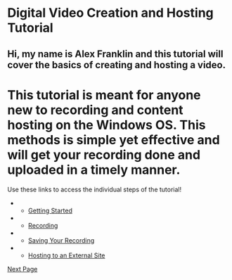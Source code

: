 # Digital Video Creation and Hosting Tutorial
## Hi, my name is Alex Franklin and this tutorial will cover the basics of creating and hosting a video. 

# This tutorial is meant for anyone new to recording and content hosting on the Windows OS. This methods is simple yet effective and will get your recording done and uploaded in a timely manner.

Use these links to access the individual steps of the tutorial!

* * [Getting Started](./startingout.md)
* * [Recording](./recording.md)
* * [Saving Your Recording](./saving.md)
* * [Hosting to an External Site](./hosting.md)



[Next Page](./startingout.md)

